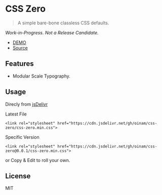 # CSS Zero

> A simple bare-bone classless CSS defaults.

_Work-in-Progress. Not a Release Candidate._

- [DEMO](https://oinam.github.io/css-zero/)
- [Source](https://github.com/oinam/css-zero)

## Features

- Modular Scale Typography.

## Usage

Direcly from [jsDelivr](https://www.jsdelivr.com)

Latest File

`<link rel="stylesheet" href="https://cdn.jsdelivr.net/gh/oinam/css-zero/css-zero.min.css">`

Specific Version

`<link rel="stylesheet" href="https://cdn.jsdelivr.net/gh/oinam/css-zero@0.0.1/css-zero.min.css">`

or Copy & Edit to roll your own.

## License

MIT